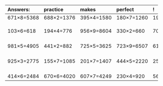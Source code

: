 | Answers: | practice | makes | perfect | ! |
| :--- | :--- | :--- | :--- | :--- |
| 671×8=5368 | 688×2=1376 | 395×4=1580 | 180×7=1260 | 191×7=1337 | 
|   |   |   |   |   | 
|   |   |   |   |   | 
|   |   |   |   |   | 
| 103×6=618 | 194×4=776 | 956×9=8604 | 330×2=660 | 703×8=5624 | 
|   |   |   |   |   | 
|   |   |   |   |   | 
|   |   |   |   |   | 
|   |   |   |   |   | 
| 981×5=4905 | 441×2=882 | 725×5=3625 | 723×9=6507 | 615×3=1845 | 
|   |   |   |   |   | 
|   |   |   |   |   | 
|   |   |   |   |   | 
|   |   |   |   |   | 
| 925×3=2775 | 155×7=1085 | 201×7=1407 | 444×5=2220 | 259×9=2331 | 
|   |   |   |   |   | 
|   |   |   |   |   | 
|   |   |   |   |   | 
|   |   |   |   |   | 
| 414×6=2484 | 670×6=4020 | 607×7=4249 | 230×4=920 | 568×7=3976 | 

